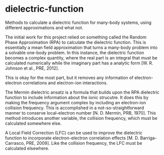 # dielectric-function
Methods to calculate a dielectric function for many-body systems, using different approximations and what not.

The initial work for this project relied on something called the Random Phase Approximation (RPA) to calculate the dielectric function. This is essentially a mean field approximation that turns a many-body problem into a solvable one-body problem. In this instance, the dielectric function becomes a complex quantity, where the real part is an integral that must be calculated numerically while the imaginary part has a analytic form [W. R. Johnson et al., PRE, 2012]. 

This is okay for the most part, but it removes any information of electron-electron correlations and electron-ion interactions. 

The Mermin dielectric ansatz is a formula that builds upon the RPA dielectric function to include information about the ionic strucutre. It does this by making the frequency argument complex by including an electron-ion collision frequency. This is accomplished in a not-so-straightforward manner to conserve local-electron number [N. D. Mermin, PRB, 1970]. This method introduces another variable, the collision frequency, which must be calculated somewhere else.

A Local Field Correction (LFC) can be used to improve the dielectric function to incorporate electron-electron correlation effects [M. D. Barriga-Carrasco, PRE, 2009]. Like the collision frequency, the LFC must be calculated elsewhere.

